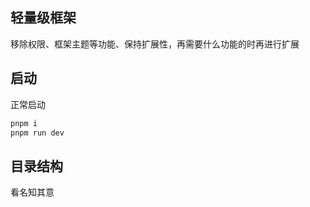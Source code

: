 ## 轻量级框架

移除权限、框架主题等功能、保持扩展性，再需要什么功能的时再进行扩展

## 启动

正常启动

```bash
pnpm i
pnpm run dev
```

## 目录结构

看名知其意
